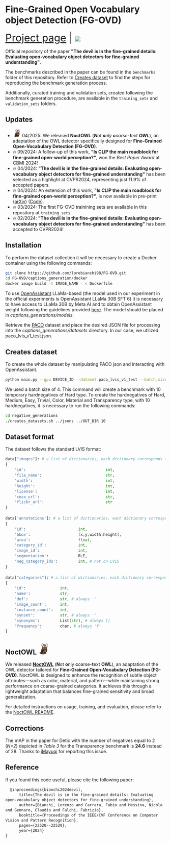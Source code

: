 # Fine-Grained Open Vocabulary object Detection (FG-OVD)
<span style="font-size: xx-large;">[Project page](https://lorebianchi98.github.io/FG-OVD/) | [<img src="https://img.shields.io/badge/arXiv-2311.17518-b31b1b.svg" style="width: 180; margin-top: 15px;">](https://arxiv.org/abs/2311.17518)

Official repository of the paper **"The devil is in the fine-grained details: Evaluating open-vocabulary object detectors for fine-grained understanding"**.

The benchmarks described in the paper can be found in the `benchmarks` folder of this repository. Refer to [Creates dataset](#creates-dataset) to find the steps for reproducing the benchmark generation process.

Additionally, curated training and validation sets, created following the benchmark generation procedure, are available in the `training_sets` and `validation_sets` folders.
## Updates
- <img src="NoctOWL/assets/noctowl.png" alt="noctowl" width="25"/> 04/2025: We released **NoctOWL** (***N****ot **o**nly **c**oarse-**t**ext **OWL***), an adaptation of the OWL detector specifically designed for **Fine-Grained Open-Vocabulary Detection (FG-OVD)**.
- :fire: 09/2024: A follow-up of this work, **"Is CLIP the main roadblock for fine-grained open-world perception?"**, won the *Best Paper Award* at CBMI 2024!
- :fire: 04/2024: **"The devil is in the fine-grained details: Evaluating open-vocabulary object detectors for fine-grained understanding"** has been selected as a highlight at CVPR2024, representing just 11.9% of accepted papers.
- :fire: 04/2024: An extension of this work, **"Is CLIP the main roadblock for fine-grained open-world perception?"**, is now available in pre-print ([arXiv](https://arxiv.org/abs/2404.03539)) ([Code](https://github.com/lorebianchi98/FG-CLIP)).
- :fire: 03/2024: The first FG-OVD trainining sets are available in this repository at `training_sets`.
- :fire: 02/2024: **"The devil is in the fine-grained details: Evaluating open-vocabulary object detectors for fine-grained understanding"** has been accepted to CVPR2024!


## Installation
To perform the dataset collection it will be necessary to create a Docker container using the following commands:
```bash
git clone https://github.com/lorebianchi98/FG-OVD.git
cd FG-OVD/captions_generation/docker
docker image build -t IMAGE_NAME - < Dockerfile
```

To use [OpenAssistant](https://github.com/LAION-AI/Open-Assistant) LLaMa-based (the model used in our experiment in the official experiments is OpenAssistant LLaMa 30B SFT 6) it is necessary to have access to LLaMa 30B by Meta AI and to obtain OpenAssistant weight following the guidelines provided [here](https://huggingface.co/OpenAssistant/oasst-sft-6-llama-30b-xor). The model should be placed in *captions_generations/models*.

Retrieve the [PACO](https://github.com/facebookresearch/paco/tree/main) dataset and place the desired JSON file for processing into the *captions_generations/datasets* directory. In our case, we utilized paco_lvis_v1_test.json.

## Creates dataset
To create the whole dataset by manipulating PACO json and interacting with OpenAssistant.
```bash
python main.py --gpu DEVICE_ID --dataset paco_lvis_v1_test --batch_size BATCH_SIZE 
```
We used a batch size of 4. This command will create a benchmark with 10 temporary hardnegatives of Hard type.
To create the hardnegatives of Hard, Medium, Easy, Trivial, Color, Material and Transparency type, with 10 hardnegatives, it is necessary to run the following commands:
```bash
cd negative_generations
./creates_datasets.sh ../jsons ../OUT_DIR 10
```

## Dataset format
The dataset follows the standard LVIS format:
```python
data["images"]: # a list of dictionaries, each dictionary corresponds to one image
{
    'id':                                   int,
    'file_name':                            str,
    'width':                                int,
    'height':                               int,
    'license':                              int,
    'coco_url':                             str,
    'flickr_url':                           str
}

data['annotations']: # a list of dictionaries, each dictionary correspond to one annotation
{
    'id':                       int,
    'bbox':                     [x,y,width,height],
    'area':                     float,
    'category_id':              int,
    'image_id':                 int,
    'segmentation':             RLE,
    'neg_category_ids':         int, # not on LVIS
}

data["categories"]: # a list of dictionaries, each dictionary corresponds to one object category
{
    'id':               int,
    'name':             str,
    'def':              str, # always ''
    'image_count':      int,
    'instance_count':   int,
    'synset':           str, # always ''
    'synonyms':         List(str), # always []
    'frequency':        char, # always 'f'
}
```

## NoctOWL <img src="NoctOWL/assets/noctowl.png" alt="noctowl" width="35"/>
We released [**NoctOWL**](https://huggingface.co/lorebianchi98) (**N**ot **o**nly **c**oarse-**t**ext **OWL**), an adaptation of the OWL detector tailored for **Fine-Grained Open-Vocabulary Detection (FG-OVD)**. NoctOWL is designed to enhance the recognition of subtle object attributes—such as color, material, and pattern—while maintaining strong performance on coarse-grained categories. It achieves this through a lightweight adaptation that balances fine-grained sensitivity and broad generalization.  

For detailed instructions on usage, training, and evaluation, please refer to the [NoctOWL README](NoctOWL/README.md).

## Corrections

The mAP in the paper for Detic with the number of negatives equal to 2 (*N=2*) depicted in *Table 3* for the Transparency benchmark is **24.6** instead of 28. Thanks to [iMayuqi](https://github.com/iMayuqi) for reporting this issue.


## Reference
If you found this code useful, please cite the following paper:

      @inproceedings{bianchi2024devil,
          title={The devil is in the fine-grained details: Evaluating open-vocabulary object detectors for fine-grained understanding},
          author={Bianchi, Lorenzo and Carrara, Fabio and Messina, Nicola and Gennaro, Claudio and Falchi, Fabrizio},
          booktitle={Proceedings of the IEEE/CVF Conference on Computer Vision and Pattern Recognition},
          pages={22520--22529},
          year={2024}
    }
